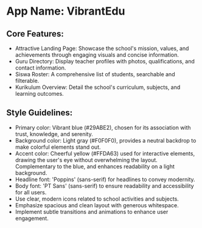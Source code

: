 # **App Name**: VibrantEdu

## Core Features:

- Attractive Landing Page: Showcase the school's mission, values, and achievements through engaging visuals and concise information.
- Guru Directory: Display teacher profiles with photos, qualifications, and contact information.
- Siswa Roster: A comprehensive list of students, searchable and filterable.
- Kurikulum Overview: Detail the school's curriculum, subjects, and learning outcomes.

## Style Guidelines:

- Primary color: Vibrant blue (#29ABE2), chosen for its association with trust, knowledge, and serenity.
- Background color: Light gray (#F0F0F0), provides a neutral backdrop to make colorful elements stand out.
- Accent color: Cheerful yellow (#FFDA63) used for interactive elements, drawing the user's eye without overwhelming the layout. Complementary to the blue, and enhances readability on a light background.
- Headline font: 'Poppins' (sans-serif) for headlines to convey modernity.
- Body font: 'PT Sans' (sans-serif) to ensure readability and accessibility for all users.
- Use clear, modern icons related to school activities and subjects.
- Emphasize spacious and clean layout with generous whitespace.
- Implement subtle transitions and animations to enhance user engagement.